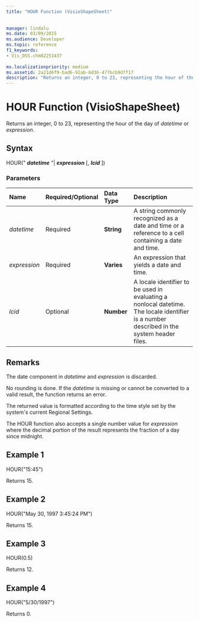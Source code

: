 ```yaml
---
title: "HOUR Function (VisioShapeSheet)"
 
 
manager: lindalu
ms.date: 03/09/2015
ms.audience: Developer
ms.topic: reference
f1_keywords:
- Vis_DSS.chm82251437
 
ms.localizationpriority: medium
ms.assetid: 2a21d6f9-bad6-92ab-6d36-477bcb9d7f17
description: "Returns an integer, 0 to 23, representing the hour of the day of datetime or expression."
---
```


# HOUR Function (VisioShapeSheet)

Returns an integer, 0 to 23, representing the hour of the day of _datetime_ or _expression_.
  
## Syntax

HOUR(" **_datetime_** "| **_expression_** [, **_lcid_** ])
  
### Parameters

|**Name**|**Required/Optional**|**Data Type**|**Description**|
|:-----|:-----|:-----|:-----|
| _datetime_ <br/> |Required  <br/> |**String** <br/> | A string commonly recognized as a date and time or a reference to a cell containing a date and time. |
| _expression_ <br/> |Required  <br/> |**Varies** <br/> |An expression that yields a date and time. |
| _lcid_ <br/> |Optional  <br/> |**Number** <br/> | A locale identifier to be used in evaluating a nonlocal datetime. The locale identifier is a number described in the system header files. |

## Remarks

The date component in _datetime_ and _expression_ is discarded.
  
No rounding is done. If the _datetime_ is missing or cannot be converted to a valid result, the function returns an error.
  
The returned value is formatted according to the time style set by the system's current Regional Settings.
  
The HOUR function also accepts a single number value for _expression_ where the decimal portion of the result represents the fraction of a day since midnight.
  
## Example 1

HOUR("15:45")
  
Returns 15.
  
## Example 2

HOUR("May 30, 1997 3:45:24 PM")
  
Returns 15.
  
## Example 3

HOUR(0.5)
  
Returns 12.
  
## Example 4

HOUR("5/30/1997")
  
Returns 0.
  